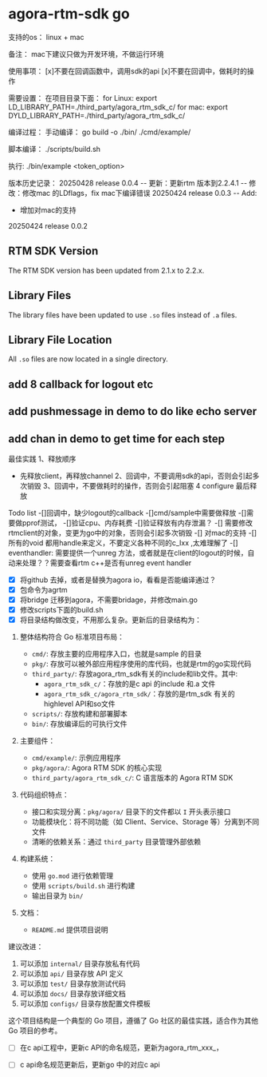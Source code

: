 # agora-rtm-sdk go

支持的os：
linux + mac

备注： mac下建议只做为开发环境，不做运行环境

使用事项：
[x]不要在回调函数中，调用sdk的api
[x]不要在回调中，做耗时的操作


需要设置：
在项目目录下面：
for Linux:
export LD_LIBRARY_PATH=./third_party/agora_rtm_sdk_c/
for mac:
export DYLD_LIBRARY_PATH=./third_party/agora_rtm_sdk_c/

编译过程：
手动编译：
go build -o ./bin/ ./cmd/example/

脚本编译：
./scripts/build.sh

执行: 
./bin/example <appid> <channelname> <usid> <token_option>

版本历史记录：
20250428 release 0.0.4
-- 更新：更新rtm 版本到2.2.4.1
-- 修改：修改mac 的LDflags，fix mac下编译错误
20250424 release 0.0.3
-- Add:
   - 增加对mac的支持


20250424 release 0.0.2

## RTM SDK Version

The RTM SDK version has been updated from 2.1.x to 2.2.x.

## Library Files

The library files have been updated to use `.so` files instead of `.a` files.

## Library File Location

All `.so` files are now located in a single directory.
## add 8 callback for logout etc
## add pushmessage in demo to do like echo server
## add chan in demo to get time for each step

最佳实践
1、释放顺序
   - 先释放client，再释放channel
2、回调中，不要调用sdk的api，否则会引起多次销毁
3、回调中，不要做耗时的操作，否则会引起阻塞
4 configure 最后释放




Todo list
-[]回调中，缺少logout的callback
-[]cmd/sample中需要做释放
-[]需要做pprof测试，
   -[]验证cpu、内存耗费
   -[]验证释放有内存泄漏？
-[] 需要修改rtmclient的对象，变更为go中的对象，否则会引起多次销毁
-[] 对mac的支持
-[] 所有的void 都用handle来定义，不要定义各种不同的c_Ixx ,太难理解了
-[] eventhandler: 需要提供一个unreg 方法，或者就是在client的logout的时候，自动来处理？？需要查看rtm c++是否有unreg event handler

- [x] 将github 去掉，或者是替换为agora io，看看是否能编译通过？
- [x] 包命令为agrtm
- [x] 将bridge 迁移到agora，不需要bridage，并修改main.go
- [x] 修改scripts下面的build.sh
- [x] 将目录结构做改变，不用那么复杂。更新后的目录结构为：

1. 整体结构符合 Go 标准项目布局：
   - `cmd/`: 存放主要的应用程序入口，也就是sample 的目录
   - `pkg/`: 存放可以被外部应用程序使用的库代码，也就是rtm的go实现代码
   - `third_party/`: 存放agora_rtm_sdk有关的include和lib文件。其中:
        - `agora_rtm_sdk_c/`：存放的是c api 的include 和.a 文件
        - `agora_rtm_sdk_c/agora_rtm_sdk/`：存放的是rtm_sdk 有关的highlevel API和so文件
   - `scripts/`: 存放构建和部署脚本
   - `bin/`: 存放编译后的可执行文件

2. 主要组件：
   - `cmd/example/`: 示例应用程序
   - `pkg/agora/`: Agora RTM SDK 的核心实现
   - `third_party/agora_rtm_sdk_c/`: C 语言版本的 Agora RTM SDK

3. 代码组织特点：
   - 接口和实现分离：`pkg/agora/` 目录下的文件都以 `I` 开头表示接口
   - 功能模块化：将不同功能（如 Client、Service、Storage 等）分离到不同文件
   - 清晰的依赖关系：通过 `third_party` 目录管理外部依赖

4. 构建系统：
   - 使用 `go.mod` 进行依赖管理
   - 使用 `scripts/build.sh` 进行构建
   - 输出目录为 `bin/`

5. 文档：
   - `README.md` 提供项目说明



建议改进：
1. 可以添加 `internal/` 目录存放私有代码
2. 可以添加 `api/` 目录存放 API 定义
3. 可以添加 `test/` 目录存放测试代码
4. 可以添加 `docs/` 目录存放详细文档
5. 可以添加 `configs/` 目录存放配置文件模板

这个项目结构是一个典型的 Go 项目，遵循了 Go 社区的最佳实践，适合作为其他 Go 项目的参考。

- [ ] 在c api工程中，更新c API的命名规范，更新为agora_rtm_xxx_，

- [ ] c api命名规范更新后，更新go 中的对应c api